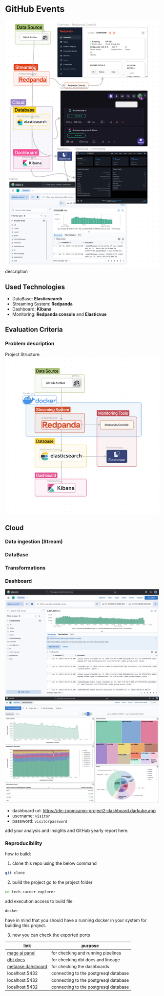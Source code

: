 # GitHub Events

![schema.png](files/overview.png)
description

## Used Technologies

- DataBase: **Elasticsearch**
- Streaming System: **Redpanda**
- Dashboard: **Kibana**
- Monitoring: **Redpanda console** and **Elasticvue**

## Evaluation Criteria

### Problem description

Project Structure:
![schema.png](files/project_schema.png)

## Cloud

### Data ingestion (Stream)

### DataBase

### Transformations

### Dashboard

![discover.jpeg](files/discover.jpeg)
![dashboard.png](files/dashboard.png)

- dashboard url: https://de-zoomcamp-project2-dashboard.darkube.app
- username: `visitor`
- password: `visitorpassword`

add your analysis and insights and GitHub yearly report here.

### Reproducibility

how to build:

1. clone this repo using the below command

```bash
git clone 
```

2. build the project
   go to the project folder

```bash
cd tech-career-explorer
```

add execution access to build file

```bash
docker 
```

have in mind that you should have a running docker in your system for building this project.

3. now you can check the exported ports

| link                                                                   | purpose                               |
|------------------------------------------------------------------------|---------------------------------------|
| [mage ai panel](http://localhost:6789/)                                | for checking and running pipelines    |
| [dbt docs](http://localhost:8080/)                                     | for checking dbt docs and lineage     |
| [metaase dahsboard](http://localhost:3000/dashboard/1-job-positions)   | for checking the dashboards           |
| localhost:5432                                                         | connecting to the postgresql database |
| localhost:5432                                                         | connecting to the postgresql database |
| localhost:5432                                                         | connecting to the postgresql database |